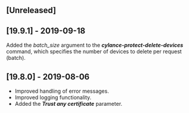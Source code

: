 ## [Unreleased]


## [19.9.1] - 2019-09-18
Added the *batch_size* argument to the ***cylance-protect-delete-devices*** command, which specifies the number of devices to delete per request (batch).

## [19.8.0] - 2019-08-06
  - Improved handling of error messages.
  - Improved logging functionality.
  - Added the ***Trust any certificate*** parameter.
